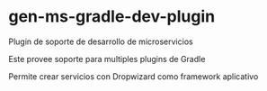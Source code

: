 # gen-ms-gradle-dev-plugin

Plugin de soporte de desarrollo de microservicios

Este provee soporte para multiples plugins de Gradle

Permite crear servicios con Dropwizard como framework aplicativo